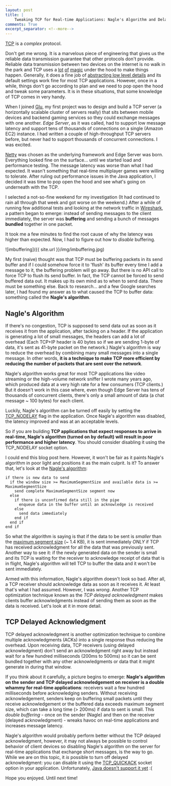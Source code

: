 ```yaml
---
layout: post
title: |
    Tweaking TCP for Real-time Applications: Nagle's Algorithm and Delayed Acknowledgment
comments: True
excerpt_separator: <!--more-->
---
```


[TCP](https://en.wikipedia.org/wiki/Transmission_Control_Protocol) is a *complex* protocol.

Don't get me wrong. It is a marvelous piece of engineering that gives us the reliable data transmission guarantee that other protocols don't provide. Reliable data transmission between two devices on the internet is no walk in the park and TCP uses a [lot](https://en.wikipedia.org/wiki/Transmission_Control_Protocol#Flow_control) [of](https://en.wikipedia.org/wiki/TCP_congestion_control) [magic](https://en.wikipedia.org/wiki/TCP_window_scale_option) under the hood to make things happen. Generally, it does a fine job of [abstracting low level details](https://codeahoy.com/2016/05/06/good-abstractions-have-fewer-leaks/) and its default settings work fine for most TCP applications. However, once in a while, things don't go according to plan and we need to pop open the hood and tweak some parameters. It is in these situations, that some knowledge of TCP comes in very handy.

 <!--more-->

When I joined [Glu](https://www.glu.com/), my first project was to design and build a TCP server (a horizontally scalable cluster of servers really) that sits between mobile devices and backend gaming services so they could exchange messages with one another. *Edge Server*, as it was called, had to support low message latency and support tens of thousands of connections on a single (Amazon EC2) instance. I had written a couple of high-throughput TCP servers before, but never had to support thousands of concurrent connections. I was excited.

[Netty](https://netty.io/) was chosen as the underlying framework and Edge Server was born. Everything looked fine on the surface... until we started load and performance testing. The message latency was worse than what I had expected. It wasn't something that real-time multiplayer games were willing to tolerate. After ruling out performance issues in the Java application, I decided it was time to pop open the hood and see what's going on underneath with the TCP.

I selected a not-so-fine weekend for my investigation (It had continued to rain all through that week and got worse on the weekend.) After a while of running few additional tests and looking at the network traffic in [Wireshark](https://www.wireshark.org/), a pattern began to emerge: instead of sending messages to the client immediately, the server was **buffering** and sending a bunch of messages **bundled** together in one packet.

It took me a few minutes to find the root cause of why the latency was higher than expected. Now, I had to figure out how to *disable* buffering.

![imbuffering]({{ site.url }}/img/imbuffering.jpg)

My first (naive) thought was that TCP must be buffering packets in its send buffer and if I could somehow force it to 'flush' its buffer every time I add a message to it, the buffering problem will go away. But there is no API call to force TCP to flush its send buffer. In fact, the TCP cannot be forced to send buffered data out. It makes up its own mind as to when to send data. There must be something else. Back to research... and a few Google searches later, I had found my answer as to what caused the TCP to buffer data: something called the **Nagle's algorithm**.

## Nagle's Algorithm

If there's no congestion, TCP is supposed to send data out as soon as it receives it from the application, after tacking on a header. If the application is generating a lot of small messages, the headers can add a lot of overhead (Each TCP+IP header is 40 bytes so if we are sending 1-byte of data, it's sent as 41-byte packet on the network.) Nagle's algorithm is way to reduce the overhead by combining many small messages into a single message. In other words, **it is a technique to make TCP more efficient by reducing the number of packets that are sent over the network**.

Nagle's algorithm works great for most TCP applications like video streaming or the high-volume network sniffer I wrote many years ago, which produced data at a very high rate for a few consumers (TCP clients.) But it doesn't work in this case where, even though Edge Server has tens of thousands of concurrent clients, there's only a small amount of data (a chat message ~ 100 bytes) for each client.

Luckily, Nagle's algorithm can be turned off easily by setting the [TCP_NODELAY](http://download.java.net/jdk7/archive/b123/docs/api/java/net/SocketOptions.html#TCP_NODELAY) flag in the application. Once Nagle's algorithm was disabled, the latency improved and was at an acceptable levels.

So if you are building **TCP applications that expect responses to arrive in real-time, Nagle's algorithm (turned on by default) will result in poor performance and higher latency**. You should consider disabling it using the TCP_NODELAY socket option.

I could end this blog post here. However, it won't be fair as it paints Nagle's algorithm in poor light and positions it as the main culprit. Is it? To answer that, let's look at the [Nagle's algorithm](https://en.wikipedia.org/wiki/Nagle's_algorithm):

```
if there is new data to send
  if the window size >= MaximumSegmentSize and available data is >= MaximumSegmentSize
    send complete MaximumSegmentSize segment now
  else
    if there is unconfirmed data still in the pipe
      enqueue data in the buffer until an acknowledge is received
    else
      send data immediately
    end if
  end if
end if
```

So what the algorithm is saying is that if the data to be sent is *smaller* than the [maximum segment size](https://en.wikipedia.org/wiki/Maximum_segment_size) (~ 1.4 KB), it is sent immediately *ONLY* if TCP has received acknowledgment for all the data that was previously sent. Another way to see it: if the newly generated data on the sender is small and its TCP is waiting for the receiver to acknowledge receipt of data that is in flight, Nagle's algorithm will tell TCP to buffer the data and it won't be sent immediately.

Armed with this information, Nagle's algorithm doesn't look so bad. After all, a TCP receiver should acknowledge data as soon as it receives it. At least that's what I had assumed. However, I was *wrong*. Another TCP optimization technique known as the *TCP delayed acknowledgment* makes clients buffer acknowledgments instead of sending them as soon as the data is received. Let's look at it in more detail.

## TCP Delayed Acknowledgment

TCP delayed acknowledgment is another optimization technique to combine multiple acknowledgments (ACKs) into a single response thus reducing the overhead. Upon receiving data, TCP receivers (using delayed acknowledgment) don't send an acknowledgment right away but instead wait for a few hundred milliseconds (200ms to 500ms) so it can be sent bundled together with any other acknowledgments or data that it might generate in during that window.

If you think about it carefully, a picture begins to emerge: **Nagle's algorithm on the sender and TCP delayed acknowledgement on receiver is a double whammy for real-time applications**: receivers wait a few hundred milliseconds before acknowledging senders. Without receiving acknowledgement, senders keep on buffering small packets until they receive acknowledgement or the buffered data exceeds maximum segment size, which can take a long time (> 200ms) if data to sent is small. This *double buffering* - once on the sender (Nagle) and then on the receiver (delayed acknowledgment) - wreaks havoc on real-time applications and increases message latency.

Nagle's algorithm would probably perform better without the TCP delayed acknowledgment, however, it may not always be possible to control behavior of client devices so disabling Nagle's algorithm on the server for real-time applications that exchange short messages, is the way to go. While we are on this topic, it *is* possible to turn off delayed acknowledgment: you can disable it using the [TCP_QUICKACK](TCP_QUICKACK) socket option in your application. Unfortunately, [Java doesn't support it yet](https://bugs.openjdk.java.net/browse/JDK-8145635) :(

Hope you enjoyed. Until next time!
